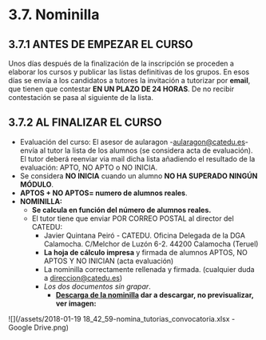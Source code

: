
# 3.7. Nominilla

## 3.7.1 ANTES DE EMPEZAR EL CURSO

Unos días después de la finalización de la inscripción se proceden a elaborar los cursos y publicar las listas definitivas de los grupos. En esos días se envía a los candidatos a tutores la invitación a tutorizar por **email**, que tienen que contestar **EN UN PLAZO DE 24 HORAS**. De no recibir contestación se pasa al siguiente de la lista.

## 3.7.2 AL FINALIZAR EL CURSO

* Evaluación del curso: El asesor de aularagon -[aularagon@catedu.es](mailto:aularagon@catedu.es)- envía al tutor la lista de los alumnos (se considera acta de evaluación). El tutor deberá reenviar via mail dicha lista añadiendo el resultado de la evaluación: APTO, NO APTO o NO INICIA.
* Se considera **NO INICIA** cuando un alumno **NO HA SUPERADO NINGÚN MÓDULO**.
* **APTOS + NO APTOS= numero de alumnos reales**.
* **NOMINILLA:**
    * **Se calcula en función del número de alumnos reales.**
    * El tutor tiene que enviar POR CORREO POSTAL al director del CATEDU:
        * Javier Quintana Peiró - CATEDU. Oficina Delegada de la DGA Calamocha. C/Melchor de Luzón 6-2. 44200 Calamocha (Teruel)
        * **La hoja de cálculo impresa** y firmada de alumnos APTOS, NO APTOS Y NO INICIAN (acta evaluación)        
        * La nominilla correctamente rellenada y firmada. (cualquier duda a [direccion@catedu.es](mailto:direccion@catedu.es))
        * _Los dos documentos sin grapar_.
            * **[Descarga de la nominilla](https://drive.google.com/file/d/0B8DUIrelUGyeeDI1Y2dNdmQ2SkU/view?usp=sharing) dar a descargar, no previsualizar, ver imagen:**

![](/assets/2018-01-19 18_42_59-nomina_tutorias_convocatoria.xlsx - Google Drive.png)
